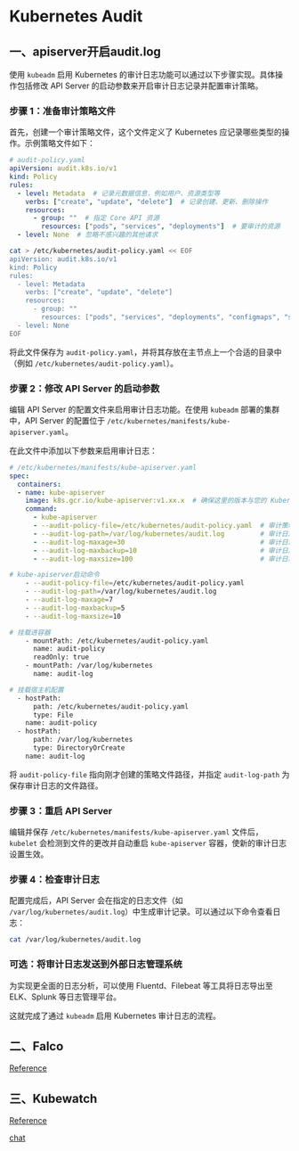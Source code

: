 # Kubernetes Audit

## 一、apiserver开启audit.log

使用 `kubeadm` 启用 Kubernetes 的审计日志功能可以通过以下步骤实现。具体操作包括修改 API Server 的启动参数来开启审计日志记录并配置审计策略。

### 步骤 1：准备审计策略文件

首先，创建一个审计策略文件，这个文件定义了 Kubernetes 应记录哪些类型的操作。示例策略文件如下：

```yaml
# audit-policy.yaml
apiVersion: audit.k8s.io/v1
kind: Policy
rules:
  - level: Metadata  # 记录元数据信息，例如用户、资源类型等
    verbs: ["create", "update", "delete"]  # 记录创建、更新、删除操作
    resources:
      - group: ""  # 指定 Core API 资源
        resources: ["pods", "services", "deployments"]  # 要审计的资源
  - level: None  # 忽略不感兴趣的其他请求
```



```bash
cat > /etc/kubernetes/audit-policy.yaml << EOF
apiVersion: audit.k8s.io/v1
kind: Policy
rules:
  - level: Metadata
    verbs: ["create", "update", "delete"]
    resources:
      - group: ""
        resources: ["pods", "services", "deployments", "configmaps", "secrets", "serviceaccounts"]
  - level: None
EOF
```





将此文件保存为 `audit-policy.yaml`，并将其存放在主节点上一个合适的目录中（例如 `/etc/kubernetes/audit-policy.yaml`）。

### 步骤 2：修改 API Server 的启动参数

编辑 API Server 的配置文件来启用审计日志功能。在使用 `kubeadm` 部署的集群中，API Server 的配置位于 `/etc/kubernetes/manifests/kube-apiserver.yaml`。

在此文件中添加以下参数来启用审计日志：

```yaml
# /etc/kubernetes/manifests/kube-apiserver.yaml
spec:
  containers:
  - name: kube-apiserver
    image: k8s.gcr.io/kube-apiserver:v1.xx.x  # 确保这里的版本与您的 Kubernetes 版本匹配
    command:
      - kube-apiserver
      - --audit-policy-file=/etc/kubernetes/audit-policy.yaml  # 审计策略文件路径
      - --audit-log-path=/var/log/kubernetes/audit.log         # 审计日志文件路径
      - --audit-log-maxage=30                                  # 审计日志保留天数
      - --audit-log-maxbackup=10                               # 审计日志备份文件数
      - --audit-log-maxsize=100                                # 审计日志文件大小限制（单位 MB）
```

```bash
# kube-apiserver启动命令
    - --audit-policy-file=/etc/kubernetes/audit-policy.yaml
    - --audit-log-path=/var/log/kubernetes/audit.log
    - --audit-log-maxage=7
    - --audit-log-maxbackup=5
    - --audit-log-maxsize=10

# 挂载进容器
    - mountPath: /etc/kubernetes/audit-policy.yaml
      name: audit-policy
      readOnly: true
    - mountPath: /var/log/kubernetes
      name: audit-log

# 挂载宿主机配置
  - hostPath:
      path: /etc/kubernetes/audit-policy.yaml
      type: File
    name: audit-policy
  - hostPath:
      path: /var/log/kubernetes
      type: DirectoryOrCreate
    name: audit-log
```



将 `audit-policy-file` 指向刚才创建的策略文件路径，并指定 `audit-log-path` 为保存审计日志的文件路径。

### 步骤 3：重启 API Server

编辑并保存 `/etc/kubernetes/manifests/kube-apiserver.yaml` 文件后，`kubelet` 会检测到文件的更改并自动重启 `kube-apiserver` 容器，使新的审计日志设置生效。

### 步骤 4：检查审计日志

配置完成后，API Server 会在指定的日志文件（如 `/var/log/kubernetes/audit.log`）中生成审计记录。可以通过以下命令查看日志：

```bash
cat /var/log/kubernetes/audit.log
```

### 可选：将审计日志发送到外部日志管理系统

为实现更全面的日志分析，可以使用 Fluentd、Filebeat 等工具将日志导出至 ELK、Splunk 等日志管理平台。

这就完成了通过 `kubeadm` 启用 Kubernetes 审计日志的流程。



## 二、Falco

[Reference](https://falco.org/docs/getting-started/falco-kubernetes-quickstart/)





## 三、Kubewatch

[Reference](https://github.com/robusta-dev/kubewatch)

[chat](https://github.com/sunny0826/kubewatch-chat)



